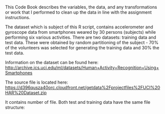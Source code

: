 This Code Book describes the variables, the data, and any transformations or work that I performed to clean up the data in line with the assignment instructions.

The dataset which is subject of this R script, contains accelerometer and gyroscope data from smartphones weared by 30 persons (subjects) while performing six various activities. There are two datasets: training data and test data. These were obtained by random partitioning of the subject - 70% of the volunteers was selected for generating the training data and 30% the test data.

Information on the dataset can be found here: http://archive.ics.uci.edu/ml/datasets/Human+Activity+Recognition+Using+Smartphones

The source file is located here: https://d396qusza40orc.cloudfront.net/getdata%2Fprojectfiles%2FUCI%20HAR%20Dataset.zip

It contains number of file.
Both test and training data have the same file structure:
